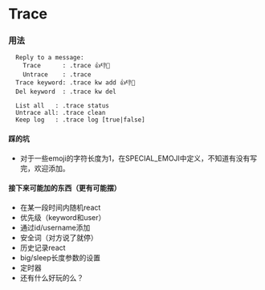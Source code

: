 # Trace

### 用法

```
  Reply to a message:
    Trace      : .trace 👍👎🥰
    Untrace    : .trace
  Trace keyword: .trace kw add 👍👎🥰
  Del keyword  : .trace kw del

  List all   : .trace status
  Untrace all: .trace clean
  Keep log   : .trace log [true|false]
```

#### 踩的坑

+ 对于一些emoji的字符长度为1，在SPECIAL_EMOJI中定义，不知道有没有写完，欢迎添加。

#### 接下来可能加的东西（更有可能摆）

+ 在某一段时间内随机react
+ 优先级（keyword和user）
+ 通过id/username添加
+ 安全词（对方说了就停）
+ 历史记录react
+ big/sleep长度参数的设置
+ 定时器
+ 还有什么好玩的么？